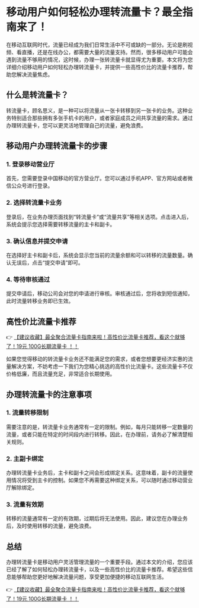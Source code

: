 # 移动用户如何轻松办理转流量卡？最全指南来了！

在移动互联网时代，流量已经成为我们日常生活中不可或缺的一部分。无论是刷视频、看直播，还是在线办公，都需要大量的流量支持。然而，很多移动用户可能会遇到流量不够用的情况，这时候，办理一张转流量卡就显得尤为重要。本文将为您详细介绍移动用户如何轻松办理转流量卡，并提供一些高性价比的流量卡推荐，帮助您解决流量焦虑。

## 什么是转流量卡？

转流量卡，顾名思义，是一种可以将流量从一张卡转移到另一张卡的业务。这种业务特别适合那些拥有多张手机卡的用户，或者家庭成员之间共享流量的需求。通过办理转流量卡，您可以更灵活地管理自己的流量，避免浪费。

## 移动用户办理转流量卡的步骤

### 1. 登录移动营业厅
首先，您需要登录中国移动的官方营业厅。您可以通过手机APP、官方网站或者微信公众号进行登录。

### 2. 选择转流量卡业务
登录后，在业务办理页面找到“转流量卡”或“流量共享”等相关选项。点击进入后，系统会提示您选择需要转移流量的主卡和副卡。

### 3. 确认信息并提交申请
在选择好主卡和副卡后，系统会显示您当前的流量余额和可以转移的流量数量。确认无误后，点击“提交申请”即可。

### 4. 等待审核通过
提交申请后，移动公司会对您的申请进行审核。审核通过后，您将收到短信通知，此时流量转移业务即已生效。

## 高性价比流量卡推荐

👉 [【建议收藏】最全聚合流量卡指南来啦！高性价比流量卡推荐，看这个就够了！19元 100G长期流量卡 ！！](https://bit.ly/Liuliangka)

如果您觉得移动的转流量卡业务还不能满足您的需求，或者您想要更经济实惠的流量解决方案，不妨考虑一下我们为您精心挑选的高性价比流量卡。这些流量卡不仅价格低廉，而且流量充足，非常适合长期使用。

## 办理转流量卡的注意事项

### 1. 流量转移限制
需要注意的是，转流量卡业务通常有一定的限制。例如，每月只能转移一定数量的流量，或者只能在特定的时间段内进行转移。因此，在办理前，请务必了解清楚相关规则。

### 2. 主副卡绑定
办理转流量卡业务后，主卡和副卡之间会形成绑定关系。这意味着，副卡的流量使用情况将受到主卡的控制。如果您不再需要这种绑定关系，可以随时通过移动营业厅解除绑定。

### 3. 流量有效期
转移的流量通常有一定的有效期，过期后将无法使用。因此，建议您在办理业务后，及时使用转移的流量，避免浪费。

## 总结

办理转流量卡是移动用户灵活管理流量的一个重要手段。通过本文的介绍，您应该已经了解了如何轻松办理转流量卡，以及一些高性价比的流量卡推荐。希望这些信息能够帮助您更好地解决流量问题，享受更加便捷的移动互联网生活。

👉 [【建议收藏】最全聚合流量卡指南来啦！高性价比流量卡推荐，看这个就够了！19元 100G长期流量卡 ！！](https://bit.ly/Liuliangka)